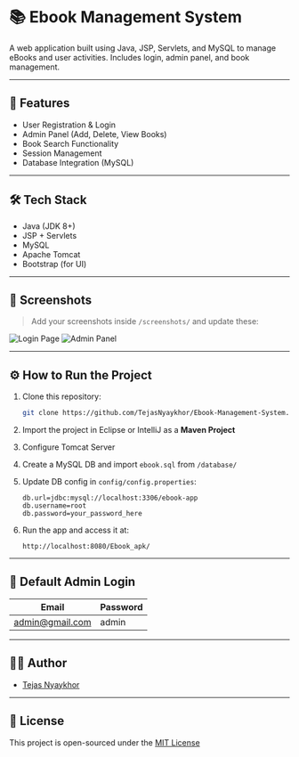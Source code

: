 # 📚 Ebook Management System

A web application built using Java, JSP, Servlets, and MySQL to manage eBooks and user activities. Includes login, admin panel, and book management.

---

## 🚀 Features

- User Registration & Login
- Admin Panel (Add, Delete, View Books)
- Book Search Functionality
- Session Management
- Database Integration (MySQL)

---

## 🛠️ Tech Stack

- Java (JDK 8+)
- JSP + Servlets
- MySQL
- Apache Tomcat
- Bootstrap (for UI)

---

## 📸 Screenshots

> Add your screenshots inside `/screenshots/` and update these:

![Login Page](screenshots/login.png)
![Admin Panel](screenshots/admin.png)

---

## ⚙️ How to Run the Project

1. Clone this repository:
   ```bash
   git clone https://github.com/TejasNyaykhor/Ebook-Management-System.git
   ```

2. Import the project in Eclipse or IntelliJ as a **Maven Project**

3. Configure Tomcat Server

4. Create a MySQL DB and import `ebook.sql` from `/database/`

5. Update DB config in `config/config.properties`:
   ```properties
   db.url=jdbc:mysql://localhost:3306/ebook-app
   db.username=root
   db.password=your_password_here
   ```

6. Run the app and access it at:
   ```
   http://localhost:8080/Ebook_apk/
   ```

---

## 🔐 Default Admin Login

| Email           | Password |
|----------------|----------|
| admin@gmail.com | admin    |

---

## 🧑‍💻 Author

- [Tejas Nyaykhor](https://github.com/TejasNyaykhor)

---

## 📄 License

This project is open-sourced under the [MIT License](LICENSE)
